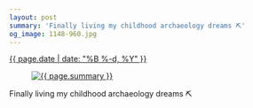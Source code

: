 ```yaml
---
layout: post
summary: 'Finally living my childhood archaeology dreams ⛏'
og_image: 1148-960.jpg
---
```


<div class="post">
 <time>
  <a href="/1148">
   {{ page.date | date: "%B %-d, %Y" }}
  </a>
 </time>
 <a href="/1148">
  <figure data-taken="4/27/2020">
   <img alt="{{ page.summary }}" sizes="(min-width: 700px) 50vw, calc(100vw - 2rem)" src="{{ site.assets_url }}/1148-480.jpg" srcset="{{ site.assets_url }}/1148-240.jpg 240w, {{ site.assets_url }}/1148-480.jpg 480w, {{ site.assets_url }}/1148-720.jpg 720w, {{ site.assets_url }}/1148-960.jpg 960w"/>
  </figure>
 </a>
 <span>
  Finally living my childhood archaeology dreams ⛏
 </span>
</div>
